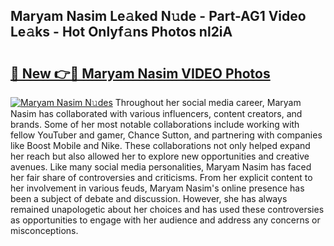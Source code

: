 ## Maryam Nasim Le𝚊ked N𝚞de - Part-AG1 Video Le𝚊ks - Hot Onlyf𝚊ns Photos nl2iA

# <h2><a href="http://ab17557.deff.icu/?id=Maryam+Nasim">🔗 New 👉🔴 Maryam Nasim VIDEO Photos</a></h2>

[![Maryam Nasim N𝚞des](https://i.imgur.com/rIISA9y.gif)](http://ab17557.deff.icu/?id=Maryam+Nasim)
Throughout her social media career, Maryam Nasim has collaborated with various influencers, content creators, and brands. Some of her most notable collaborations include working with fellow YouTuber and gamer, Chance Sutton, and partnering with companies like Boost Mobile and Nike. These collaborations not only helped expand her reach but also allowed her to explore new opportunities and creative avenues. Like many social media personalities, Maryam Nasim has faced her fair share of controversies and criticisms. From her explicit content to her involvement in various feuds, Maryam Nasim's online presence has been a subject of debate and discussion. However, she has always remained unapologetic about her choices and has used these controversies as opportunities to engage with her audience and address any concerns or misconceptions.

